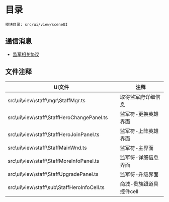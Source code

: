 <style>
table th:first-of-type {
    width: 300pt;
}
table th:nth-of-type(2) {
    width: 300pt;
}
</style>

# 目录
    模块目录: src/ui/view/sceneUI

## 通信消息
- [监军相关协议](msg/msg/Staff.md)

## 文件注释
| UI文件 | 注释 |
|-----|-----|
|  src\ui\view\staff\mgr\StaffMgr.ts |    取得监军府详细信息     |
|  src\ui\view\staff\StaffHeroChangePanel.ts |    监军符-更换英雄界面     |
|  src\ui\view\staff\StaffHeroJoinPanel.ts |    监军符-上阵英雄界面     |
|  src\ui\view\staff\StaffMainWnd.ts |    监军符-主界面     |
|  src\ui\view\staff\StaffMoreInfoPanel.ts |    监军符-详细信息界面     |
|  src\ui\view\staff\StaffUpgradePanel.ts |    监军符-升级界面     |
|  src\ui\view\staff\sub\StaffHeroInfoCell.ts |   商城-贵族跟道具控件cell     |